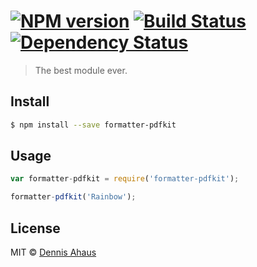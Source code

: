 #  [![NPM version][npm-image]][npm-url] [![Build Status][travis-image]][travis-url] [![Dependency Status][daviddm-url]][daviddm-image]

> The best module ever.


## Install

```sh
$ npm install --save formatter-pdfkit
```


## Usage

```js
var formatter-pdfkit = require('formatter-pdfkit');

formatter-pdfkit('Rainbow');
```


## License

MIT © [Dennis Ahaus](http://www.dennis-ahaus.de)


[npm-url]: https://npmjs.org/package/formatter-pdfkit
[npm-image]: https://badge.fury.io/js/formatter-pdfkit.svg
[travis-url]: https://travis-ci.org/DennisAhaus/formatter-pdfkit
[travis-image]: https://travis-ci.org/DennisAhaus/formatter-pdfkit.svg?branch=master
[daviddm-url]: https://david-dm.org/DennisAhaus/formatter-pdfkit.svg?theme=shields.io
[daviddm-image]: https://david-dm.org/DennisAhaus/formatter-pdfkit
